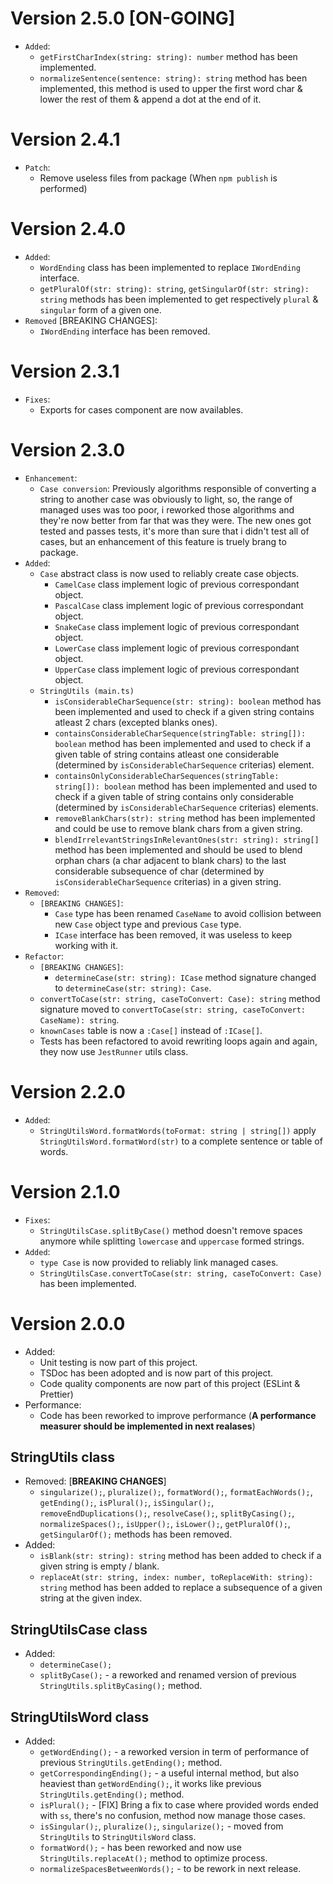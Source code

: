 # Version 2.5.0 [ON-GOING]

- `Added`:
  - `getFirstCharIndex(string: string): number` method has been implemented.
  - `normalizeSentence(sentence: string): string` method has been implemented, this method is used to upper the first word char & lower the rest of them & append a dot at the end of it.

# Version 2.4.1

- `Patch`:
  - Remove useless files from package (When `npm publish` is performed)

# Version 2.4.0

- `Added`:
  - `WordEnding` class has been implemented to replace `IWordEnding` interface.
  - `getPluralOf(str: string): string`, `getSingularOf(str: string): string` methods has been implemented to get respectively `plural` & `singular` form of a given one.
- `Removed` [BREAKING CHANGES]:
  - `IWordEnding` interface has been removed.

# Version 2.3.1

- `Fixes`:
  - Exports for cases component are now availables.

# Version 2.3.0

- `Enhancement`:
  - `Case conversion`: Previously algorithms responsible of converting a string to another case was obviously to light, so, the range of managed uses was too poor, i reworked those algorithms and they're now better from far that was they were. The new ones got tested and passes tests, it's more than sure that i didn't test all of cases, but an enhancement of this feature is truely brang to package.
- `Added`:
  - `Case` abstract class is now used to reliably create case objects.
    - `CamelCase` class implement logic of previous correspondant object.
    - `PascalCase` class implement logic of previous correspondant object.
    - `SnakeCase` class implement logic of previous correspondant object.
    - `LowerCase` class implement logic of previous correspondant object.
    - `UpperCase` class implement logic of previous correspondant object.
  - `StringUtils (main.ts)`
    - `isConsiderableCharSequence(str: string): boolean` method has been implemented and used to check if a given string contains atleast 2 chars (excepted blanks ones).
    - `containsConsiderableCharSequence(stringTable: string[]): boolean` method has been implemented and used to check if a given table of string contains atleast one considerable (determined by `isConsiderableCharSequence` criterias) element.
    - `containsOnlyConsiderableCharSequences(stringTable: string[]): boolean` method has been implemented and used to check if a given table of string contains only considerable (determined by `isConsiderableCharSequence` criterias) elements.
    - `removeBlankChars(str): string` method has been implemented and could be use to remove blank chars from a given string.
    - `blendIrrelevantStringsInRelevantOnes(str: string): string[]` method has been implemented and should be used to blend orphan chars (a char adjacent to blank chars) to the last considerable subsequence of char (determined by `isConsiderableCharSequence` criterias) in a given string.
- `Removed`:
  - `[BREAKING CHANGES]`:
    - `Case` type has been renamed `CaseName` to avoid collision between new `Case` object type and previous `Case` type.
    - `ICase` interface has been removed, it was useless to keep working with it.
- `Refactor`:
  - `[BREAKING CHANGES]`:
    - `determineCase(str: string): ICase` method signature changed to `determineCase(str: string): Case`.
  - `convertToCase(str: string, caseToConvert: Case): string` method signature moved to `convertToCase(str: string, caseToConvert: CaseName): string`.
  - `knownCases` table is now a `:Case[]` instead of `:ICase[]`.
  - Tests has been refactored to avoid rewriting loops again and again, they now use `JestRunner` utils class.

# Version 2.2.0

- `Added`:
  - `StringUtilsWord.formatWords(toFormat: string | string[])` apply `StringUtilsWord.formatWord(str)` to a complete sentence or table of words.

# Version 2.1.0

- `Fixes`:
  - `StringUtilsCase.splitByCase()` method doesn't remove spaces anymore while splitting `lowercase` and `uppercase` formed strings.
- `Added`:
  - `type Case` is now provided to reliably link managed cases.
  - `StringUtilsCase.convertToCase(str: string, caseToConvert: Case)` has been implemented.

# Version 2.0.0

- Added:
  - Unit testing is now part of this project.
  - TSDoc has been adopted and is now part of this project.
  - Code quality components are now part of this project (ESLint & Prettier)
- Performance:
  - Code has been reworked to improve performance (**A performance measurer should be implemented in next realases**)

## StringUtils class

- Removed: [**BREAKING CHANGES**]
  - `singularize();`, `pluralize();`, `formatWord();`, `formatEachWords();`, `getEnding();`, `isPlural();`, `isSingular();`, `removeEndDuplications();`, `resolveCase();`, `splitByCasing();`, `normalizeSpaces();`, `isUpper();`, `isLower();`, `getPluralOf();`, `getSingularOf();` methods has been removed.
- Added:
  - `isBlank(str: string): string` method has been added to check if a given string is empty / blank.
  - `replaceAt(str: string, index: number, toReplaceWith: string): string` method has been added to replace a subsequence of a given string at the given index.

## StringUtilsCase class

- Added:
  - `determineCase();`
  - `splitByCase();` - a reworked and renamed version of previous `StringUtils.splitByCasing();` method.

## StringUtilsWord class

- Added:
  - `getWordEnding();` - a reworked version in term of performance of previous `StringUtils.getEnding();` method.
  - `getCorrespondingEnding();` - a useful internal method, but also heaviest than `getWordEnding();`, it works like previous `StringUtils.getEnding();` method.
  - `isPlural();` - [FIX] Bring a fix to case where provided words ended with `ss`, there's no confusion, method now manage those cases.
  - `isSingular();`, `pluralize();`, `singularize();` - moved from `StringUtils` to `StringUtilsWord` class.
  - `formatWord();` - has been reworked and now use `StringUtils.replaceAt();` method to optimize process.
  - `normalizeSpacesBetweenWords();` - to be rework in next release.
